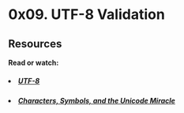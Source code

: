 # 0x09. UTF-8 Validation

## Resources
<b>Read or watch:</b>

##### <li>[UTF-8](https://intranet.hbtn.io/rltoken/qVyzvKu0K89D0Aiz2Ssvgw)</li>
##### <li>[Characters, Symbols, and the Unicode Miracle](https://intranet.hbtn.io/rltoken/fZDmbf_oigBn5Ziy7ai0pg)</li>
